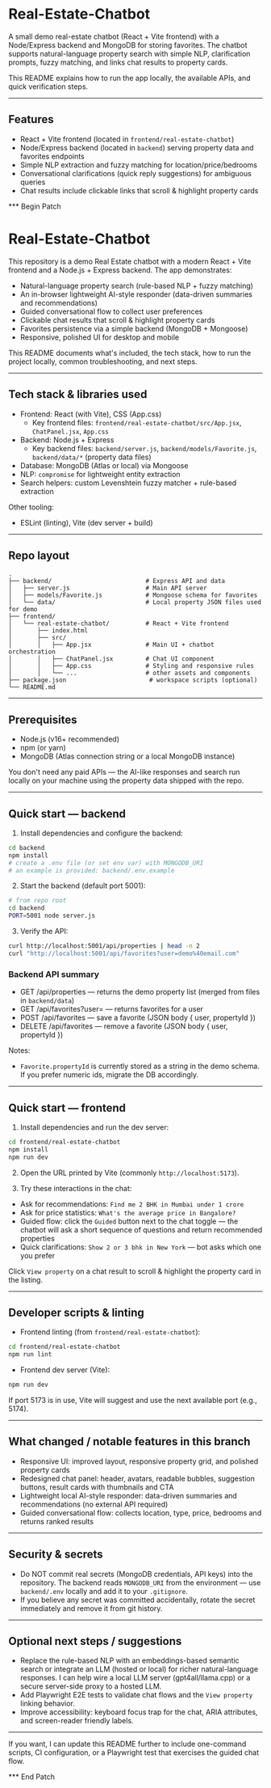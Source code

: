 # Real-Estate-Chatbot

A small demo real-estate chatbot (React + Vite frontend) with a Node/Express backend and MongoDB for storing favorites. The chatbot supports natural-language property search with simple NLP, clarification prompts, fuzzy matching, and links chat results to property cards.

This README explains how to run the app locally, the available APIs, and quick verification steps.

---

## Features
- React + Vite frontend (located in `frontend/real-estate-chatbot`)
- Node/Express backend (located in `backend`) serving property data and favorites endpoints
- Simple NLP extraction and fuzzy matching for location/price/bedrooms
- Conversational clarifications (quick reply suggestions) for ambiguous queries
- Chat results include clickable links that scroll & highlight property cards

*** Begin Patch

# Real-Estate-Chatbot

This repository is a demo Real Estate chatbot with a modern React + Vite frontend and a Node.js + Express backend. The app demonstrates:

- Natural-language property search (rule-based NLP + fuzzy matching)
- An in-browser lightweight AI-style responder (data-driven summaries and recommendations)
- Guided conversational flow to collect user preferences
- Clickable chat results that scroll & highlight property cards
- Favorites persistence via a simple backend (MongoDB + Mongoose)
- Responsive, polished UI for desktop and mobile

This README documents what's included, the tech stack, how to run the project locally, common troubleshooting, and next steps.

---

## Tech stack & libraries used

- Frontend: React (with Vite), CSS (App.css)
	- Key frontend files: `frontend/real-estate-chatbot/src/App.jsx`, `ChatPanel.jsx`, `App.css`
- Backend: Node.js + Express
	- Key backend files: `backend/server.js`, `backend/models/Favorite.js`, `backend/data/*` (property data files)
- Database: MongoDB (Atlas or local) via Mongoose
- NLP: `compromise` for lightweight entity extraction
- Search helpers: custom Levenshtein fuzzy matcher + rule-based extraction

Other tooling:
- ESLint (linting), Vite (dev server + build)

---

## Repo layout

```
.
├── backend/                          # Express API and data
│   ├── server.js                     # Main API server
│   ├── models/Favorite.js            # Mongoose schema for favorites
│   └── data/                         # Local property JSON files used for demo
├── frontend/                          
│   └── real-estate-chatbot/          # React + Vite frontend
│       ├── index.html
│       ├── src/
│       │   ├── App.jsx               # Main UI + chatbot orchestration
│       │   ├── ChatPanel.jsx         # Chat UI component
│       │   ├── App.css               # Styling and responsive rules
│       │   └── ...                   # other assets and components
├── package.json                       # workspace scripts (optional)
└── README.md
```

---

## Prerequisites

- Node.js (v16+ recommended)
- npm (or yarn)
- MongoDB (Atlas connection string or a local MongoDB instance)

You don't need any paid APIs — the AI-like responses and search run locally on your machine using the property data shipped with the repo.

---

## Quick start — backend

1. Install dependencies and configure the backend:

```bash
cd backend
npm install
# create a .env file (or set env var) with MONGODB_URI
# an example is provided: backend/.env.example
```

2. Start the backend (default port 5001):

```bash
# from repo root
cd backend
PORT=5001 node server.js
```

3. Verify the API:

```bash
curl http://localhost:5001/api/properties | head -n 2
curl "http://localhost:5001/api/favorites?user=demo%40email.com"
```

### Backend API summary

- GET /api/properties — returns the demo property list (merged from files in `backend/data`)
- GET /api/favorites?user=<email> — returns favorites for a user
- POST /api/favorites — save a favorite (JSON body { user, propertyId })
- DELETE /api/favorites — remove a favorite (JSON body { user, propertyId })

Notes:
- `Favorite.propertyId` is currently stored as a string in the demo schema. If you prefer numeric ids, migrate the DB accordingly.

---

## Quick start — frontend

1. Install dependencies and run the dev server:

```bash
cd frontend/real-estate-chatbot
npm install
npm run dev
```

2. Open the URL printed by Vite (commonly `http://localhost:5173`).

3. Try these interactions in the chat:

- Ask for recommendations: `Find me 2 BHK in Mumbai under 1 crore`
- Ask for price statistics: `What's the average price in Bangalore?`
- Guided flow: click the `Guided` button next to the chat toggle — the chatbot will ask a short sequence of questions and return recommended properties
- Quick clarifications: `Show 2 or 3 bhk in New York` — bot asks which one you prefer

Click `View property` on a chat result to scroll & highlight the property card in the listing.

---

## Developer scripts & linting

- Frontend linting (from `frontend/real-estate-chatbot`):

```bash
cd frontend/real-estate-chatbot
npm run lint
```

- Frontend dev server (Vite):

```bash
npm run dev
```

If port 5173 is in use, Vite will suggest and use the next available port (e.g., 5174).

---

## What changed / notable features in this branch

- Responsive UI: improved layout, responsive property grid, and polished property cards
- Redesigned chat panel: header, avatars, readable bubbles, suggestion buttons, result cards with thumbnails and CTA
- Lightweight local AI-style responder: data-driven summaries and recommendations (no external API required)
- Guided conversational flow: collects location, type, price, bedrooms and returns ranked results

---

## Security & secrets

- Do NOT commit real secrets (MongoDB credentials, API keys) into the repository. The backend reads `MONGODB_URI` from the environment — use `backend/.env` locally and add it to your `.gitignore`.
- If you believe any secret was committed accidentally, rotate the secret immediately and remove it from git history.

---

## Optional next steps / suggestions

- Replace the rule-based NLP with an embeddings-based semantic search or integrate an LLM (hosted or local) for richer natural-language responses. I can help wire a local LLM server (gpt4all/llama.cpp) or a secure server-side proxy to a hosted LLM.
- Add Playwright E2E tests to validate chat flows and the `View property` linking behavior.
- Improve accessibility: keyboard focus trap for the chat, ARIA attributes, and screen-reader friendly labels.

---

If you want, I can update this README further to include one-command scripts, CI configuration, or a Playwright test that exercises the guided chat flow.

*** End Patch
